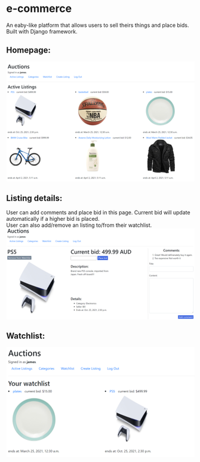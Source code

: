 # e-commerce

An eaby-like platform that allows users to sell theirs things and place bids.    
Built with Django framework.

## Homepage:
<img src="screenshots/index.png">

## Listing details:    
User can add comments and place bid in this page. Current bid will update automatically if a higher bid is placed.    
User can also add/remove an listing to/from their watchlist.    
<img src="screenshots/listing.PNG">

## Watchlist:
<img src="screenshots/watchlist.PNG">
